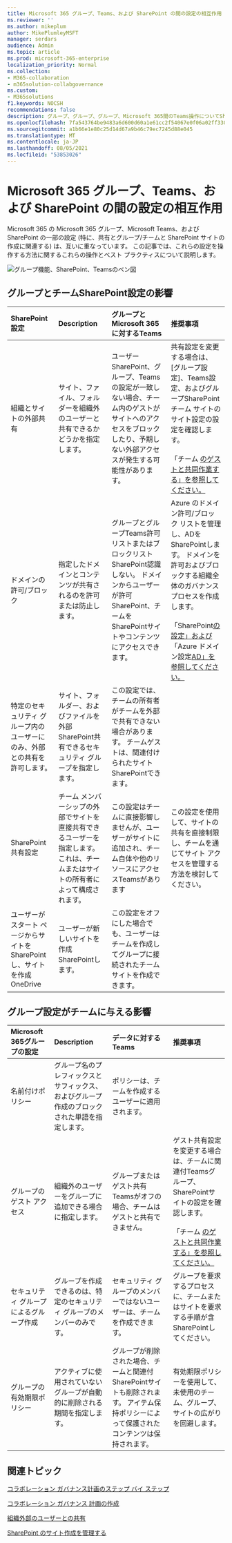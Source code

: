 ```yaml
---
title: Microsoft 365 グループ、Teams、および SharePoint の間の設定の相互作用
ms.reviewer: ''
ms.author: mikeplum
author: MikePlumleyMSFT
manager: serdars
audience: Admin
ms.topic: article
ms.prod: microsoft-365-enterprise
localization_priority: Normal
ms.collection:
- M365-collaboration
- m365solution-collabgovernance
ms.custom:
- M365solutions
f1.keywords: NOCSH
recommendations: false
description: グループ、グループ、グループ、Microsoft 365間のTeams操作についてSharePoint
ms.openlocfilehash: 7fa543764be9483a6d600d60a1e61cc2f54067e0f06a02ff330e7c2656c9889a
ms.sourcegitcommit: a1b66e1e80c25d14d67a9b46c79ec7245d88e045
ms.translationtype: MT
ms.contentlocale: ja-JP
ms.lasthandoff: 08/05/2021
ms.locfileid: "53853026"
---
```

# <a name="settings-interactions-between-microsoft-365-groups-teams-and-sharepoint"></a>Microsoft 365 グループ、Teams、および SharePoint の間の設定の相互作用

Microsoft 365 の Microsoft 365 グループ、Microsoft Teams、および SharePoint の一部の設定 (特に、共有とグループ/チームと SharePoint サイトの作成に関連する) は、互いに重なっています。 この記事では、これらの設定を操作する方法に関するこれらの操作とベスト プラクティスについて説明します。

![グループ機能、SharePoint、Teamsのベン図](../media/teams-groups-sharepoint-venn.png)

## <a name="the-effects-of-sharepoint-settings-on-groups-and-teams"></a>グループとチームSharePoint設定の影響

|SharePoint設定|Description|グループとMicrosoft 365に対するTeams|推奨事項|
|:-----------------|:----------|:---------------------------------------|:-------------|
|組織とサイトの外部共有|サイト、ファイル、フォルダーを組織外のユーザーと共有できるかどうかを指定します。|ユーザー SharePoint、グループ、Teamsの設定が一致しない場合、チーム内のゲストがサイトへのアクセスをブロックしたり、予期しない外部アクセスが発生する可能性があります。|共有設定を変更する場合は、[グループ設定]、Teams設定、およびグループSharePointチーム サイトのサイト設定の設定を確認します。<br><br> 「チーム [のゲストと共同作業する」を参照してください。](./collaborate-as-team.md)|
|ドメインの許可/ブロック|指定したドメインとコンテンツが共有されるのを許可または防止します。|グループとグループTeams許可リストまたはブロックリストSharePoint認識しない。 ドメインからユーザーが許可SharePoint、チームをSharePointサイトやコンテンツにアクセスできます。|Azure のドメイン許可/ブロック リストを管理し、ADをSharePointします。 ドメインを許可およびブロックする組織全体のガバナンス プロセスを作成します。<br><br>「SharePoint[の設定」および](/sharepoint/restricted-domains-sharing)「Azure ドメイン設定[AD」を参照してください。](/azure/active-directory/b2b/allow-deny-list)|
|特定のセキュリティ グループ内のユーザーにのみ、外部との共有を許可します。|サイト、フォルダー、およびファイルを外部SharePoint共有できるセキュリティ グループを指定します。|この設定では、チームの所有者がチームを外部で共有できない場合があります。 チームゲストは、関連付けられたサイトSharePointできます。||
|SharePoint共有設定|チーム メンバーシップの外部でサイトを直接共有できるユーザーを指定します。 これは、チームまたはサイトの所有者によって構成されます。|この設定はチームに直接影響しませんが、ユーザーがサイトに追加され、チーム自体や他のリソースにアクセスTeamsがあります|この設定を使用して、サイトの共有を直接制限し、チームを通じてサイト アクセスを管理する方法を検討してください。|
|ユーザーがスタート ページからサイトをSharePointし、サイトを作成OneDrive|ユーザーが新しいサイトを作成SharePointします。|この設定をオフにした場合でも、ユーザーはチームを作成してグループに接続されたチーム サイトを作成できます。||

## <a name="the-effects-of-groups-settings-on-teams"></a>グループ設定がチームに与える影響

|Microsoft 365グループの設定|Description|データに対するTeams|推奨事項|
|:---------------------------|:----------|:--------------|:-------------|
|名前付けポリシー|グループ名のプレフィックスとサフィックス、およびグループ作成のブロックされた単語を指定します。|ポリシーは、チームを作成するユーザーに適用されます。||
|グループのゲスト アクセス|組織外のユーザーをグループに追加できる場合に指定します。|グループまたはゲスト共有Teamsがオフの場合、チームはゲストと共有できません。|ゲスト共有設定を変更する場合は、チームに関連付Teamsグループ、SharePointサイトの設定を確認します。<br><br> 「チーム [のゲストと共同作業する」を参照してください。](./collaborate-as-team.md)|
|セキュリティ グループによるグループ作成|グループを作成できるのは、特定のセキュリティ グループのメンバーのみです。|セキュリティ グループのメンバーではないユーザーは、チームを作成できます。|グループを要求するプロセスに、チームまたはサイトを要求する手順が含SharePointしてください。|
|グループの有効期限ポリシー|アクティブに使用されていないグループが自動的に削除される期間を指定します。|グループが削除された場合、チームと関連付SharePointサイトも削除されます。 アイテム保持ポリシーによって保護されたコンテンツは保持されます。|有効期限ポリシーを使用して、未使用のチーム、グループ、サイトの広がりを回避します。|

## <a name="related-topics"></a>関連トピック

[コラボレーション ガバナンス計画のステップ バイ ステップ](collaboration-governance-overview.md#collaboration-governance-planning-step-by-step)

[コラボレーション ガバナンス 計画の作成](collaboration-governance-first.md)

[組織外部のユーザーとの共有](./collaborate-with-people-outside-your-organization.md)

[SharePoint のサイト作成を管理する](/sharepoint/manage-site-creation)